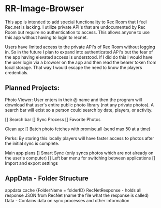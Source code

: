 # RR-Image-Browser
This app is intended to add special functionality to Rec Room that I feel Rec.net is lacking.  I utilize private API's that are undocumented by Rec Room but require no authentication to access.  This allows anyone to use this app without having to login to recnet.  

Users have limited access to the private API's of Rec Room without logging in.  So in the future I plan to expand into authenticated API's but the fear of the app having elevated access is understood.  If I did do this I would have the user login via a browser on the app and then read the bearer token from local storage.  That way I would escape the need to know the players credentials.



## Planned Projects:
Photo Viewer:
User enters in their @ name and then the program will download that user's entire public photo library (not any private photos).  A search bar will exist so a person could search by date, players, or activity.

[] Search bar
[] Sync Process
[] Favorite Photos



Clean up:
  [] Batch photo fetches with promise.all (send max 50 at a time)
  
Perks: By storing this locally players will have faster access to photos after the initial sync is complete. 

Main app plans
[] Smart Sync (only syncs photos which are not already on the user's computer)
[] Left bar menu for switching between applications
[] Import and export settings



AppData - Folder Structure
------------------------------
appdata
  cache
    {FolderName = folderID}
      RecNetResponse - holds all response JSON from RecNet (name the file what the response is called)
      Data - Contains data on sync processes and other information
      
